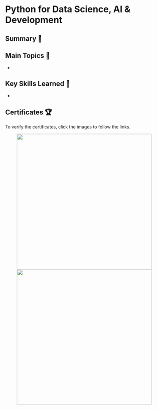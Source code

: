 # Python for Data Science, AI & Development

## Summary 📄

## Main Topics 📑
- 

## Key Skills Learned 🔑
- 

## Certificates 🏆
To verify the certificates, click the images to follow the links.

<p align="middle">
  <a href="https://coursera.org/share/7b3e00f77a94ebeb6debeb1c51514919"><img src="https://user-images.githubusercontent.com/84391594/152701192-698ffb74-fe95-47d1-9d29-782320a13291.png" height="430"></a>
  <a href="https://www.credly.com/badges/f810b24e-50b5-4df6-9a40-c5b02a25f1a9/public_url"><img src="https://user-images.githubusercontent.com/84391594/152701076-3e656858-9741-4f00-bfa1-566c3d010364.png" height="430"></a>
</p>


